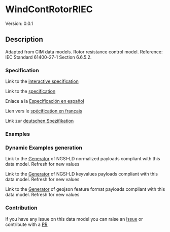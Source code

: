 # WindContRotorRIEC
Version: 0.0.1

## Description 

Adapted from CIM data models. Rotor resistance control model.  Reference: IEC Standard 61400-27-1 Section 6.6.5.2.
### Specification

Link to the [interactive specification](https://swagger.lab.fiware.org/?url=https://smart-data-models.github.io/dataModel.EnergyCIM/WindContRotorRIEC/swagger.yaml)

Link to the [specification](https://github.com/smart-data-models/dataModel.EnergyCIM/blob/master/WindContRotorRIEC/doc/spec.md)

Enlace a la [Especificación en español](https://github.com/smart-data-models/dataModel.EnergyCIM/blob/master/WindContRotorRIEC/doc/spec_ES.md)

Lien vers le [spécification en français](https://github.com/smart-data-models/dataModel.EnergyCIM/blob/master/WindContRotorRIEC/doc/spec_FR.md)

Link zur [deutschen Spezifikation](https://github.com/smart-data-models/dataModel.EnergyCIM/blob/master/WindContRotorRIEC/doc/spec_DE.md)
### Examples
### Dynamic Examples generation

Link to the [Generator](https://smartdatamodels.org/extra/ngsi-ld_generator.php?schemaUrl=https://raw.githubusercontent.com/smart-data-models/dataModel.EnergyCIM/master/WindContRotorRIEC/schema.json&email=info@smartdatamodels.org) of NGSI-LD normalized payloads compliant with this data model. Refresh for new values

Link to the [Generator](https://smartdatamodels.org/extra/ngsi-ld_generator_keyvalues.php?schemaUrl=https://raw.githubusercontent.com/smart-data-models/dataModel.EnergyCIM/master/WindContRotorRIEC/schema.json&email=info@smartdatamodels.org) of NGSI-LD keyvalues payloads compliant with this data model. Refresh for new values

Link to the [Generator](https://smartdatamodels.org/extra/geojson_features_generator.php?schemaUrl=https://raw.githubusercontent.com/smart-data-models/dataModel.EnergyCIM/master/WindContRotorRIEC/schema.json&email=info@smartdatamodels.org) of geojson feature format payloads compliant with this data model. Refresh for new values
### Contribution

 If you have any issue on this data model you can raise an [issue](https://github.com/smart-data-models/dataModel.EnergyCIM/issues)  or contribute with a [PR](https://github.com/smart-data-models/dataModel.EnergyCIM/pulls)